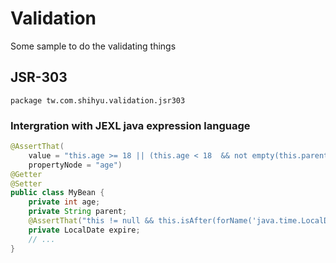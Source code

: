 # Validation

Some sample to do the validating things

## JSR-303

`package tw.com.shihyu.validation.jsr303`

### Intergration with JEXL java expression language


```java
@AssertThat(
	value = "this.age >= 18 || (this.age < 18  && not empty(this.parent))",
    propertyNode = "age")
@Getter
@Setter
public class MyBean {
	private int age;
	private String parent;
	@AssertThat("this != null && this.isAfter(forName('java.time.LocalDate').now().plusDays(7))")
	private LocalDate expire;
	// ...
}
```
